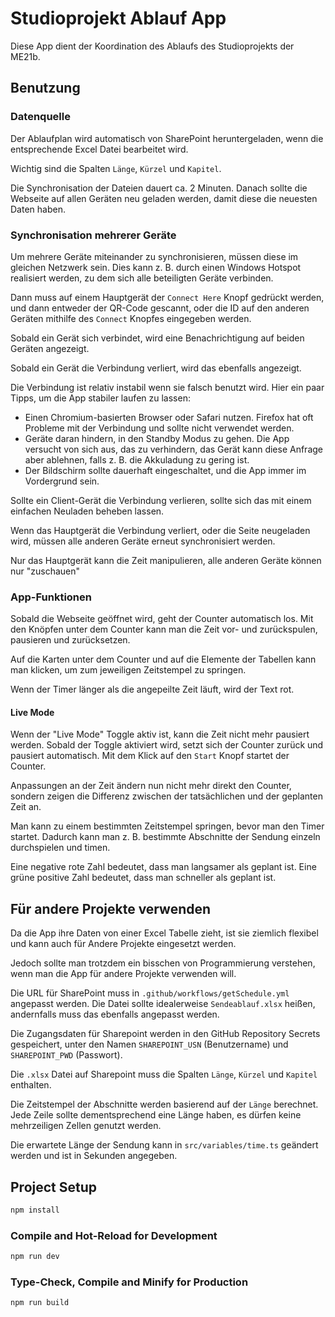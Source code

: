 # Studioprojekt Ablauf App

Diese App dient der Koordination des Ablaufs des Studioprojekts der ME21b.

## Benutzung

### Datenquelle

Der Ablaufplan wird automatisch von SharePoint heruntergeladen, wenn die entsprechende Excel Datei bearbeitet wird.

Wichtig sind die Spalten `Länge`, `Kürzel` und `Kapitel`.

Die Synchronisation der Dateien dauert ca. 2 Minuten. Danach sollte die Webseite auf allen Geräten neu geladen werden, damit diese die neuesten Daten haben.

### Synchronisation mehrerer Geräte

Um mehrere Geräte miteinander zu synchronisieren, müssen diese im gleichen Netzwerk sein. Dies kann z. B. durch einen Windows Hotspot realisiert werden, zu dem sich alle beteiligten Geräte verbinden.

Dann muss auf einem Hauptgerät der `Connect Here` Knopf gedrückt werden, und dann entweder der QR-Code gescannt, oder die ID auf den anderen Geräten mithilfe des `Connect` Knopfes eingegeben werden.

Sobald ein Gerät sich verbindet, wird eine Benachrichtigung auf beiden Geräten angezeigt.

Sobald ein Gerät die Verbindung verliert, wird das ebenfalls angezeigt.

Die Verbindung ist relativ instabil wenn sie falsch benutzt wird. Hier ein paar Tipps, um die App stabiler laufen zu lassen:

- Einen Chromium-basierten Browser oder Safari nutzen. Firefox hat oft Probleme mit der Verbindung und sollte nicht verwendet werden.
- Geräte daran hindern, in den Standby Modus zu gehen. Die App versucht von sich aus, das zu verhindern, das Gerät kann diese Anfrage aber ablehnen, falls z. B. die Akkuladung zu gering ist.
- Der Bildschirm sollte dauerhaft eingeschaltet, und die App immer im Vordergrund sein.

Sollte ein Client-Gerät die Verbindung verlieren, sollte sich das mit einem einfachen Neuladen beheben lassen.

Wenn das Hauptgerät die Verbindung verliert, oder die Seite neugeladen wird, müssen alle anderen Geräte erneut synchronisiert werden.

Nur das Hauptgerät kann die Zeit manipulieren, alle anderen Geräte können nur "zuschauen"

### App-Funktionen

Sobald die Webseite geöffnet wird, geht der Counter automatisch los. Mit den Knöpfen unter dem Counter kann man die Zeit vor- und zurückspulen, pausieren und zurücksetzen.

Auf die Karten unter dem Counter und auf die Elemente der Tabellen kann man klicken, um zum jeweiligen Zeitstempel zu springen.

Wenn der Timer länger als die angepeilte Zeit läuft, wird der Text rot.

#### Live Mode

Wenn der "Live Mode" Toggle aktiv ist, kann die Zeit nicht mehr pausiert werden. Sobald der Toggle aktiviert wird, setzt sich der Counter zurück und pausiert automatisch. Mit dem Klick auf den `Start` Knopf startet der Counter.

Anpassungen an der Zeit ändern nun nicht mehr direkt den Counter, sondern zeigen die Differenz zwischen der tatsächlichen und der geplanten Zeit an.

Man kann zu einem bestimmten Zeitstempel springen, bevor man den Timer startet. Dadurch kann man z. B. bestimmte Abschnitte der Sendung einzeln durchspielen und timen.

Eine negative rote Zahl bedeutet, dass man langsamer als geplant ist. Eine grüne positive Zahl bedeutet, dass man schneller als geplant ist.

## Für andere Projekte verwenden

Da die App ihre Daten von einer Excel Tabelle zieht, ist sie ziemlich flexibel und kann auch für Andere Projekte eingesetzt werden.

Jedoch sollte man trotzdem ein bisschen von Programmierung verstehen, wenn man die App für andere Projekte verwenden will.

Die URL für SharePoint muss in `.github/workflows/getSchedule.yml` angepasst werden. Die Datei sollte idealerweise `Sendeablauf.xlsx` heißen, andernfalls muss das ebenfalls angepasst werden.

Die Zugangsdaten für Sharepoint werden in den GitHub Repository Secrets gespeichert, unter den Namen `SHAREPOINT_USN` (Benutzername) und `SHAREPOINT_PWD` (Passwort).

Die `.xlsx` Datei auf Sharepoint muss die Spalten `Länge`, `Kürzel` und `Kapitel` enthalten.

Die Zeitstempel der Abschnitte werden basierend auf der `Länge` berechnet. Jede Zeile sollte dementsprechend eine Länge haben, es dürfen keine mehrzeiligen Zellen genutzt werden.

Die erwartete Länge der Sendung kann in `src/variables/time.ts` geändert werden und ist in Sekunden angegeben.

## Project Setup

```sh
npm install
```

### Compile and Hot-Reload for Development

```sh
npm run dev
```

### Type-Check, Compile and Minify for Production

```sh
npm run build
```
